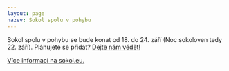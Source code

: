 ```yaml
---
layout: page
nazev: Sokol spolu v pohybu
---
```


Sokol spolu v pohybu se bude konat od 18. do 24. září (Noc sokoloven tedy 22. září). Plánujete se přidat? [Dejte nám vědět!](mailto:zbarakova@zbarakova.cz)

[Více informací na sokol.eu.](http://sokol.eu/obsah/5918/sokol-spolu-v-pohybu)

